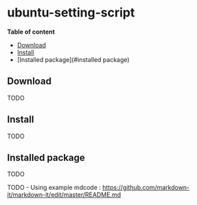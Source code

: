 # ubuntu-setting-script

__Table of content__

- [Download](#download)
- [Install](#install)
- [Installed package](#installed package)

## Download

TODO

## Install

TODO

## Installed package

TODO

TODO - Using example mdcode : https://github.com/markdown-it/markdown-it/edit/master/README.md
